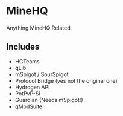 # MineHQ
Anything MineHQ Related

## Includes
- HCTeams
- qLib
- mSpigot / SourSpigot
- Protocol Bridge (yes not the original one)
- Hydrogen API
- PotPvP-Si
- Guardian (Needs mSpigot!)
- qModSuite
